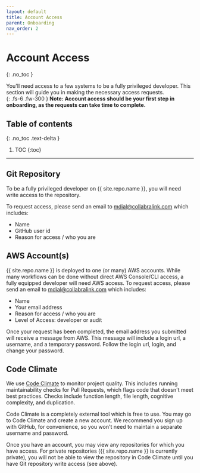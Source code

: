 ```yaml
---
layout: default
title: Account Access
parent: Onboarding
nav_order: 2
---
```


# Account Access
{: .no_toc }

You'll need access to a few systems to be a fully privileged developer.  This section will guide you in making the necessary access requests.  
{: .fs-6 .fw-300 }
**Note:  Account access should be your first step in onboarding, as the requests can take time to complete.**

## Table of contents
{: .no_toc .text-delta }

1. TOC
{:toc}
---

## Git Repository

To be a fully privileged developer on {{ site.repo.name }}, you will need write access to the repository.

To request access, please send an email to mdial@collabralink.com which includes:

- Name
- GitHub user id
- Reason for access / who you are

## AWS Account(s)

{{ site.repo.name }} is deployed to one (or many) AWS accounts.  While many workflows can be done without direct AWS Console/CLI access, a fully equipped developer will need AWS access. To request access, please send an email to mdial@collabralink.com which includes:

- Name
- Your email address
- Reason for access / who you are
- Level of Access:  developer or audit

Once your request has been completed, the email address you submitted will receive a message from AWS. This message will include a login url, a username, and a temporary password. Follow the login url, login, and change your password.

## Code Climate

We use [Code Climate](https://codeclimate.com/) to monitor project quality.  This includes running maintainability checks for Pull Requests, which flags code that doesn't meet best practices.  Checks include function length, file length, cognitive complexity, and duplication.

Code Climate is a completely external tool which is free to use.  You may go to Code Climate and create a new account.  We recommend you sign up with GitHub, for convenience, so you won't need to maintain a separate username and password.  

Once you have an account, you may view any repositories for which you have access.  For private repositories ({{ site.repo.name }} is currently private), you will not be able to view the repository in Code Climate until you have Git repository write access (see above).